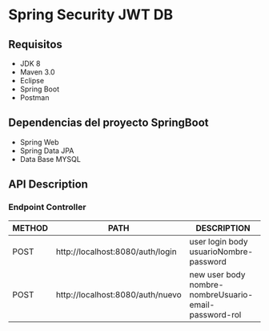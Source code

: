 # Spring Security JWT DB

## Requisitos
- JDK 8 
- Maven 3.0
- Eclipse 
- Spring Boot
- Postman

## Dependencias del proyecto SpringBoot
- Spring Web
- Spring Data JPA
- Data Base MYSQL

## API Description 
### Endpoint Controller 

METHOD | PATH | DESCRIPTION 
------------|-----|------------
POST |http://localhost:8080/auth/login | user login body usuarioNombre-password
POST |http://localhost:8080/auth/nuevo | new user   body nombre-nombreUsuario-email-password-rol

